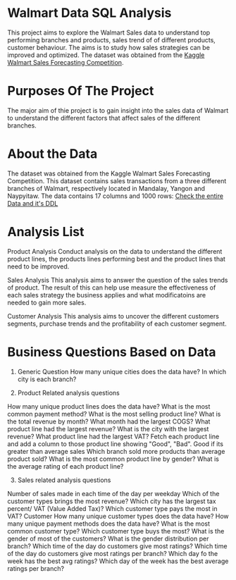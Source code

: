 # Walmart Data SQL Analysis
This project aims to explore the Walmart Sales data to understand top performing branches and products, sales trend of of different products, customer behaviour. The aims is to study how sales strategies can be improved and optimized. The dataset was obtained from the [Kaggle Walmart Sales Forecasting Competition](https://www.kaggle.com/c/walmart-recruiting-store-sales-forecasting/data?select=sampleSubmission.csv.zip).
# Purposes Of The Project
The major aim of thie project is to gain insight into the sales data of Walmart to understand the different factors that affect sales of the different branches.
# About the Data
The dataset was obtained from the Kaggle Walmart Sales Forecasting Competition. This dataset contains sales transactions from a three different branches of Walmart, respectively located in Mandalay, Yangon and Naypyitaw. The data contains 17 columns and 1000 rows:
[Check the entire Data and it's DDL](https://github.com/ishitva17/Walmart-Data-SQL-Analysis/blob/main/Walmart%20data%20DDL.sql)

# Analysis List
Product Analysis
  Conduct analysis on the data to understand the different product lines, the products lines performing best and the product lines that need to be improved.

Sales Analysis
  This analysis aims to answer the question of the sales trends of product. The result of this can help use measure the effectiveness of each sales strategy the business applies and what modificatoins are needed to gain more sales.

Customer Analysis
  This analysis aims to uncover the different customers segments, purchase trends and the profitability of each customer segment.

# Business Questions Based on Data
1. Generic Question
How many unique cities does the data have?
In which city is each branch?

2. Product Related analysis questions

How many unique product lines does the data have?
What is the most common payment method?
What is the most selling product line?
What is the total revenue by month?
What month had the largest COGS?
What product line had the largest revenue?
What is the city with the largest revenue?
What product line had the largest VAT?
Fetch each product line and add a column to those product line showing "Good", "Bad". Good if its greater than average sales
Which branch sold more products than average product sold?
What is the most common product line by gender?
What is the average rating of each product line?

3. Sales related analysis questions

Number of sales made in each time of the day per weekday
Which of the customer types brings the most revenue?
Which city has the largest tax percent/ VAT (Value Added Tax)?
Which customer type pays the most in VAT?
Customer
How many unique customer types does the data have?
How many unique payment methods does the data have?
What is the most common customer type?
Which customer type buys the most?
What is the gender of most of the customers?
What is the gender distribution per branch?
Which time of the day do customers give most ratings?
Which time of the day do customers give most ratings per branch?
Which day fo the week has the best avg ratings?
Which day of the week has the best average ratings per branch?
